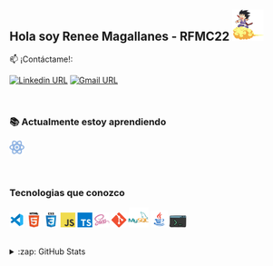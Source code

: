 ## Hola soy Renee Magallanes - RFMC22 <img src="icons/gif/goku.gif" width="55px" alt="Goku"/>

:mailbox: ¡Contáctame!:

[![Linkedin URL](https://img.shields.io/badge/-Renee-0e76a8?style=flat&labelColor=0e76a8&logo=linkedin&logoColor=white)](https://www.linkedin.com/in/reneefelipemagallanescanedo/)
[![Gmail URL](https://img.shields.io/badge/-rene22797-red?style=flat&labelColor=red&logo=linkedin&logoColor=white)](mailto:rene22797@gmail.com)

<br />

### :books: Actualmente estoy aprendiendo

<code><img src="icons/technologies/react-30.png" width="26px" alt="react"></code>

<br />

### Tecnologias que conozco

<code><img src="icons/technologies/vsc-96.png" width="26px" alt="visual studio code"></code>
<code><img src="icons/technologies/html.png" width="26px" alt="html5"></code>
<code><img src="icons/technologies/css.png" width="26px" alt="css"></code>
<code><img src="icons/technologies/javascript.png" width="26px" alt="javascript"></code>
<code><img src="icons/technologies/typescript.png" width="26px" alt="typescript"></code>
<code><img src="icons/technologies/sass.png" width="26px" alt="sass"></code>
<code><img src="icons/technologies/git.png" width="26px" alt="git"></code>
<code><img src="icons/technologies/mysql-96.png" width="35px" alt="mysql"></code>
<code><img src="icons/technologies/java-96.png" width="30px" alt="java"></code>
<code><img src="icons/technologies/console-96.png" width="30px" alt="console"></code>

<br />

<details>
  <summary>:zap: GitHub Stats</summary>

<a href="https://github.com/anuraghazra/github-readme-stats">
  <img src="https://github-readme-stats.vercel.app/api?username=rfmc22&show_icons=true&locale=es&bg_color=0d1117&title_color=1f6feb&text_color=1f6feb&icon_color=39d353&hide_border=true" />
</a>
</details>